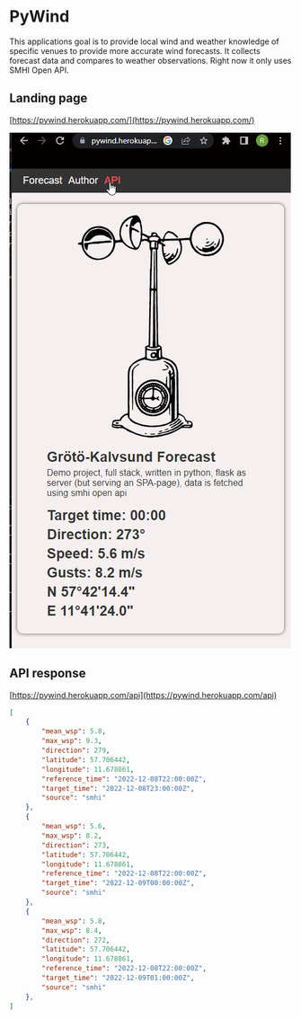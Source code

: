 # PyWind

This applications goal is to provide local wind and weather knowledge of specific venues to provide more accurate wind forecasts. It collects forecast data and compares to weather observations. Right now it only uses SMHI Open API.

## Landing page

[https://pywind.herokuapp.com/](https://pywind.herokuapp.com/)

![pywind.jpg](pywind.jpg)

## API response

[https://pywind.herokuapp.com/api](https://pywind.herokuapp.com/api)

```json
[
    {
        "mean_wsp": 5.8,
        "max_wsp": 9.3,
        "direction": 279,
        "latitude": 57.706442,
        "longitude": 11.678861,
        "reference_time": "2022-12-08T22:00:00Z",
        "target_time": "2022-12-08T23:00:00Z",
        "source": "smhi"
    },
    {
        "mean_wsp": 5.6,
        "max_wsp": 8.2,
        "direction": 273,
        "latitude": 57.706442,
        "longitude": 11.678861,
        "reference_time": "2022-12-08T22:00:00Z",
        "target_time": "2022-12-09T00:00:00Z",
        "source": "smhi"
    },
    {
        "mean_wsp": 5.8,
        "max_wsp": 8.4,
        "direction": 272,
        "latitude": 57.706442,
        "longitude": 11.678861,
        "reference_time": "2022-12-08T22:00:00Z",
        "target_time": "2022-12-09T01:00:00Z",
        "source": "smhi"
    },
]
```
